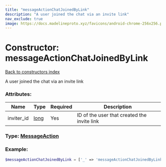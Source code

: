 ```yaml
---
title: "messageActionChatJoinedByLink"
description: "A user joined the chat via an invite link"
nav_exclude: true
image: https://docs.madelineproto.xyz/favicons/android-chrome-256x256.png
---
```

# Constructor: messageActionChatJoinedByLink  
[Back to constructors index](/API_docs/constructors/index.html)



A user joined the chat via an invite link

### Attributes:

| Name     |    Type       | Required | Description |
|----------|---------------|----------|-------------|
|inviter\_id|[long](/API_docs/types/long.html) | Yes|ID of the user that created the invite link|



### Type: [MessageAction](/API_docs/types/MessageAction.html)


### Example:

```php
$messageActionChatJoinedByLink = ['_' => 'messageActionChatJoinedByLink', 'inviter_id' => long];
```  
